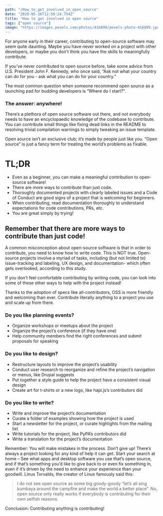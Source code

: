 ```yaml
---
path: "/How_to_get_involved_in_open_source"
date: "2020-05-16T12:50:24.754Z"
title: "How to get involved in open source"
tags: ["open source"]
image: "https://images.pexels.com/photos/416899/pexels-photo-416899.jpeg?auto=compress&cs=tinysrgb&dpr=2&h=650&w=940"
---
```


For anyone early in their career, contributing to open-source software may seem quite daunting. Maybe you have never worked on a project with other developers, or maybe you don't think you have the skills to meaningfully contribute.

If you’ve never contributed to open source before, take some advice from U.S. President John F. Kennedy, who once said, “Ask not what your country can do for you - ask what you can do for your country.”

The most common question when someone recommend open source as a launching pad for budding developers is “Where do I start?".

### The answer: anywhere!

There’s a plethora of open source software out there, and not everybody needs to have an encyclopaedic knowledge of the codebase to contribute. You can contribute small things like fixing dead links in the README to resolving trivial compilation warnings to simply tweaking an issue template.

Open source isn’t an exclusive club; it’s made by people just like you. “Open source” is just a fancy term for treating the world’s problems as fixable.

# TL;DR

- Even as a beginner, you can make a meaningful contribution to open-source software!
- There are more ways to contribute than just code.
- Thoroughly documented projects with clearly labeled issues and a Code of Conduct are good signs of a project that is welcoming for beginners.
- When contributing, read documentation thoroughly to understand expectations for code contributions, PRs, etc.
- You are great simply by trying!

## Remember that there are more ways to contribute than just code!

A common misconception about open-source software is that in order to contribute, you need to know how to write code. This is NOT true. Open-source projects involve a myriad of tasks, including (but not limited to) issue-tracking and labeling, UX design, and documentation- which often gets overlooked, according to this study.

If you don’t feel comfortable contributing by writing code, you can look into some of these other ways to help with the project instead!

Thanks to the adoption of specs like all-contributors, OSS is more friendly and welcoming than ever. Contribute literally anything to a project you use and scale up from there.

### Do you like planning events?
- Organize workshops or meetups about the project
- Organize the project’s conference (if they have one)
- Help community members find the right conferences and submit proposals for speaking

### Do you like to design?
- Restructure layouts to improve the project’s usability
-  Conduct user research to reorganize and refine the project’s navigation or menus, like Drupal suggests
- Put together a style guide to help the project have a consistent visual design
- Create art for t-shirts or a new logo, like hapi.js’s contributors did

### Do you like to write?
- Write and improve the project’s documentation
- Curate a folder of examples showing how the project is used
- Start a newsletter for the project, or curate highlights from the mailing list
- Write tutorials for the project, like PyPA’s contributors did
- Write a translation for the project’s documentation

Remember: You will make mistakes in the process. Don’t give up! There’s always a project looking for any kind of help it can get. Start your search at home – See what apps and desktop software you use that’s open source, and if that’s something you’d like to give back to or even fix something in, even if it’s driven by the need to enhance your experience than your goodwill. Linus Torvalds, the creator of Linux famously said this:


> I do not see open source as some big goody-goody “let’s all sing kumbaya around the campfire and make the world a better place”. No, open source only really works if everybody is contributing for their own selfish reasons.

Conclusion: Contributing anything is contributing!